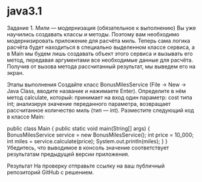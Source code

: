 # java3.1
Задание 1. Мили — модернизация (обязательное к выполнению)
Вы уже научились создавать классы и методы. Поэтому вам необходимо модернизировать приложение для расчёта миль. Теперь сама логика расчёта будет находиться в специально выделенном классе сервиса, а в Main мы будем лишь создавать объект этого сервиса и вызывать его метод, передавая аргументами все необходимые данные для расчёта. Получив от вызова метода рассчитанный результат, мы выведем его на экран.

Этапы выполнения
Создайте класс BonusMilesService (File -> New -> Java Class, вводите название и нажимаете Enter).
Определите в нём метод calculate, который:
принимает на вход один параметр: cost типа int;
анализируя значение переданного параметра, возвращает рассчитанное количество миль (тип — int).
Разместите следующий код в классе Main:

public class Main {
    public static void main(String[] args) {
        BonusMilesService service = new BonusMilesService();
        int price = 10_000;
        int miles = service.calculate(price);
        System.out.println(miles);
    }
}
Убедитесь, что выводимое в консоль значение соответствует результатам предыдущей версии приложения.

Результат
На проверку отправьте ссылку на ваш публичный репозиторий GitHub с решением.

